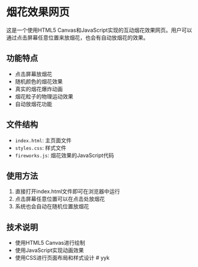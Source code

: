 # 烟花效果网页

这是一个使用HTML5 Canvas和JavaScript实现的互动烟花效果网页。用户可以通过点击屏幕任意位置来放烟花，也会有自动放烟花的效果。

## 功能特点

- 点击屏幕放烟花
- 随机颜色的烟花效果
- 真实的烟花爆炸动画
- 烟花粒子的物理运动效果
- 自动放烟花功能

## 文件结构

- `index.html`: 主页面文件
- `styles.css`: 样式文件
- `fireworks.js`: 烟花效果的JavaScript代码

## 使用方法

1. 直接打开index.html文件即可在浏览器中运行
2. 点击屏幕任意位置可以在点击处放烟花
3. 系统也会自动在随机位置放烟花

## 技术说明

- 使用HTML5 Canvas进行绘制
- 使用JavaScript实现动画效果
- 使用CSS进行页面布局和样式设计 #   y y k  
 